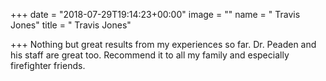 +++
date = "2018-07-29T19:14:23+00:00"
image = ""
name = " Travis Jones"
title = " Travis Jones"

+++
Nothing but great results from my experiences so far. Dr. Peaden and his staff are great too. Recommend it to all my family and especially firefighter friends.